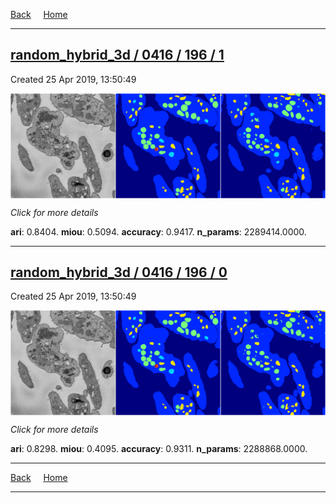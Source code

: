 
[Back](..)&nbsp;&nbsp;&nbsp;&nbsp;&nbsp;[Home](https://leapmanlab.github.io/snapshots)

---

<div class="summary"><a href="1"><h2>random_hybrid_3d / 0416 / 196 / 1</h2></a><p>Created 25 Apr 2019, 13:50:49
</p><a href="1"><img src="1/media/summary.png" align="center"></a><p>
<i>Click for more details</i>
</p></div>

**ari**: 0.8404. **miou**: 0.5094. **accuracy**: 0.9417. **n_params**: 2289414.0000. 

---

<div class="summary"><a href="0"><h2>random_hybrid_3d / 0416 / 196 / 0</h2></a><p>Created 25 Apr 2019, 13:50:49
</p><a href="0"><img src="0/media/summary.png" align="center"></a><p>
<i>Click for more details</i>
</p></div>

**ari**: 0.8298. **miou**: 0.4095. **accuracy**: 0.9311. **n_params**: 2288868.0000. 

---

[Back](..)&nbsp;&nbsp;&nbsp;&nbsp;&nbsp;[Home](https://leapmanlab.github.io/snapshots)

---